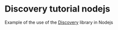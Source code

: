 # Discovery tutorial nodejs

Example of the use of the [Discovery](https://github.com/p2m2/Discovery) library in Nodejs


